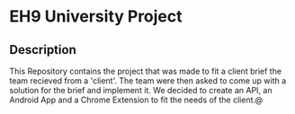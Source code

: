 # EH9 University Project

## Description
This Repository contains the project that was made to fit a client brief the team recieved from a 'client'. The team were then asked to come up with a solution for the brief and implement it. We decided to create an API, an Android App and a Chrome Extension to fit the needs of the client.@